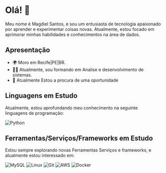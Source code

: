 # Olá! 👋

Meu nome é Magdiel Santos, e sou um entusiasta de tecnologia apaixonado por aprender e experimentar coisas novas. Atualmente, estou focado em aprimorar minhas habilidades e conhecimentos na área de dados.

## Apresentação

- 🌍 Moro em Recife|PE|BR.
- 👨‍💻 Atualmente, sou formando em Analise e desenvolvimento de sistemas.
- 💼 Atualmente Estou a procura de uma oportunidade

## Linguagens em Estudo

Atualmente, estou aprofundando meu conhecimento na seguinte linguagens de programação:

![Python](https://img.shields.io/badge/python-3670A0?style=for-the-badge&logo=python&logoColor=ffdd54) 

## Ferramentas/Serviços/Frameworks em Estudo

Estou sempre explorando novas Ferramentas Serviços e frameworks, e atualmente estou interessado em:

![MySQL](https://img.shields.io/badge/mysql-%2300f.svg?style=for-the-badge&logo=mysql&logoColor=white) 
![Linux](https://img.shields.io/badge/Linux-FCC624?style=for-the-badge&logo=linux&logoColor=black)
![Git](https://img.shields.io/badge/git-%23F05033.svg?style=for-the-badge&logo=git&logoColor=white) 
![AWS](https://img.shields.io/badge/AWS-%23FF9900.svg?style=for-the-badge&logo=amazon-aws&logoColor=white) 
![Docker](https://img.shields.io/badge/docker-%230db7ed.svg?style=for-the-badge&logo=docker&logoColor=white)


 



